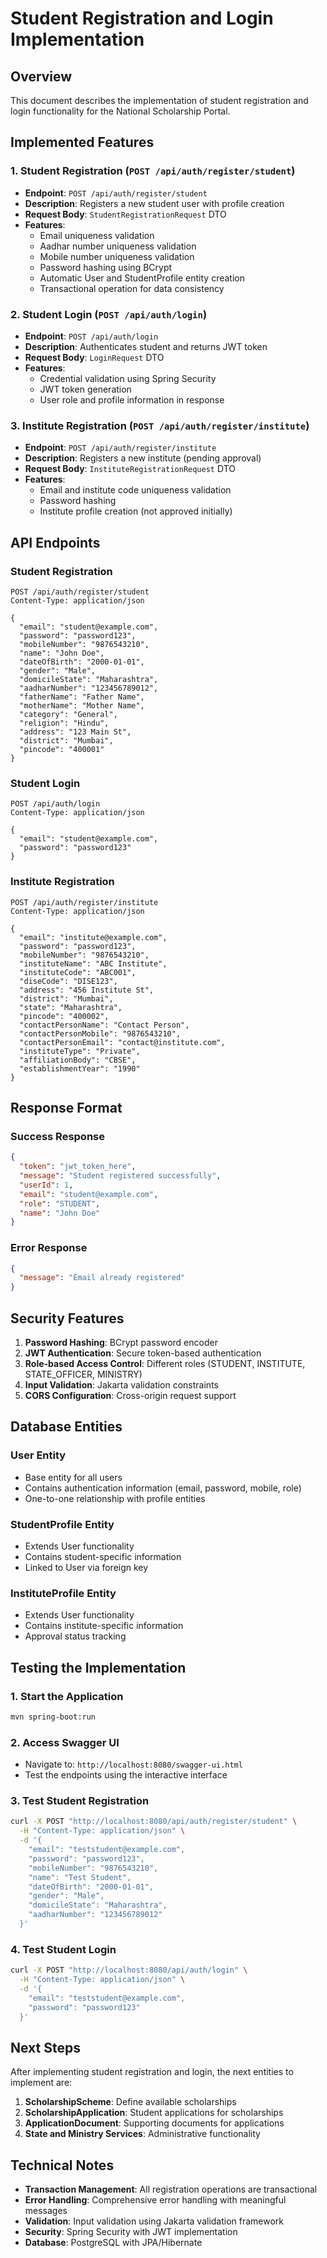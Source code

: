# Student Registration and Login Implementation

## Overview
This document describes the implementation of student registration and login functionality for the National Scholarship Portal.

## Implemented Features

### 1. Student Registration (`POST /api/auth/register/student`)
- **Endpoint**: `POST /api/auth/register/student`
- **Description**: Registers a new student user with profile creation
- **Request Body**: `StudentRegistrationRequest` DTO
- **Features**:
  - Email uniqueness validation
  - Aadhar number uniqueness validation
  - Mobile number uniqueness validation
  - Password hashing using BCrypt
  - Automatic User and StudentProfile entity creation
  - Transactional operation for data consistency

### 2. Student Login (`POST /api/auth/login`)
- **Endpoint**: `POST /api/auth/login`
- **Description**: Authenticates student and returns JWT token
- **Request Body**: `LoginRequest` DTO
- **Features**:
  - Credential validation using Spring Security
  - JWT token generation
  - User role and profile information in response

### 3. Institute Registration (`POST /api/auth/register/institute`)
- **Endpoint**: `POST /api/auth/register/institute`
- **Description**: Registers a new institute (pending approval)
- **Request Body**: `InstituteRegistrationRequest` DTO
- **Features**:
  - Email and institute code uniqueness validation
  - Password hashing
  - Institute profile creation (not approved initially)

## API Endpoints

### Student Registration
```http
POST /api/auth/register/student
Content-Type: application/json

{
  "email": "student@example.com",
  "password": "password123",
  "mobileNumber": "9876543210",
  "name": "John Doe",
  "dateOfBirth": "2000-01-01",
  "gender": "Male",
  "domicileState": "Maharashtra",
  "aadharNumber": "123456789012",
  "fatherName": "Father Name",
  "motherName": "Mother Name",
  "category": "General",
  "religion": "Hindu",
  "address": "123 Main St",
  "district": "Mumbai",
  "pincode": "400001"
}
```

### Student Login
```http
POST /api/auth/login
Content-Type: application/json

{
  "email": "student@example.com",
  "password": "password123"
}
```

### Institute Registration
```http
POST /api/auth/register/institute
Content-Type: application/json

{
  "email": "institute@example.com",
  "password": "password123",
  "mobileNumber": "9876543210",
  "instituteName": "ABC Institute",
  "instituteCode": "ABC001",
  "diseCode": "DISE123",
  "address": "456 Institute St",
  "district": "Mumbai",
  "state": "Maharashtra",
  "pincode": "400002",
  "contactPersonName": "Contact Person",
  "contactPersonMobile": "9876543210",
  "contactPersonEmail": "contact@institute.com",
  "instituteType": "Private",
  "affiliationBody": "CBSE",
  "establishmentYear": "1990"
}
```

## Response Format

### Success Response
```json
{
  "token": "jwt_token_here",
  "message": "Student registered successfully",
  "userId": 1,
  "email": "student@example.com",
  "role": "STUDENT",
  "name": "John Doe"
}
```

### Error Response
```json
{
  "message": "Email already registered"
}
```

## Security Features

1. **Password Hashing**: BCrypt password encoder
2. **JWT Authentication**: Secure token-based authentication
3. **Role-based Access Control**: Different roles (STUDENT, INSTITUTE, STATE_OFFICER, MINISTRY)
4. **Input Validation**: Jakarta validation constraints
5. **CORS Configuration**: Cross-origin request support

## Database Entities

### User Entity
- Base entity for all users
- Contains authentication information (email, password, mobile, role)
- One-to-one relationship with profile entities

### StudentProfile Entity
- Extends User functionality
- Contains student-specific information
- Linked to User via foreign key

### InstituteProfile Entity
- Extends User functionality
- Contains institute-specific information
- Approval status tracking

## Testing the Implementation

### 1. Start the Application
```bash
mvn spring-boot:run
```

### 2. Access Swagger UI
- Navigate to: `http://localhost:8080/swagger-ui.html`
- Test the endpoints using the interactive interface

### 3. Test Student Registration
```bash
curl -X POST "http://localhost:8080/api/auth/register/student" \
  -H "Content-Type: application/json" \
  -d '{
    "email": "teststudent@example.com",
    "password": "password123",
    "mobileNumber": "9876543210",
    "name": "Test Student",
    "dateOfBirth": "2000-01-01",
    "gender": "Male",
    "domicileState": "Maharashtra",
    "aadharNumber": "123456789012"
  }'
```

### 4. Test Student Login
```bash
curl -X POST "http://localhost:8080/api/auth/login" \
  -H "Content-Type: application/json" \
  -d '{
    "email": "teststudent@example.com",
    "password": "password123"
  }'
```

## Next Steps

After implementing student registration and login, the next entities to implement are:

1. **ScholarshipScheme**: Define available scholarships
2. **ScholarshipApplication**: Student applications for scholarships
3. **ApplicationDocument**: Supporting documents for applications
4. **State and Ministry Services**: Administrative functionality

## Technical Notes

- **Transaction Management**: All registration operations are transactional
- **Error Handling**: Comprehensive error handling with meaningful messages
- **Validation**: Input validation using Jakarta validation framework
- **Security**: Spring Security with JWT implementation
- **Database**: PostgreSQL with JPA/Hibernate
